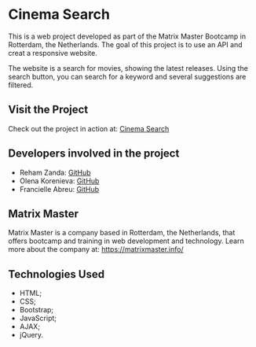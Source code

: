 <!DOCTYPE html>
<html>
<head>
    <meta charset="UTF-8">
</head>
<body>
    <h1>Cinema Search</h1>
    <p>This is a web project developed as part of the Matrix Master Bootcamp in Rotterdam, the Netherlands. The goal of this project is to use an API and creat a responsive website.</p>
    <p>The website is a search for movies, showing the latest releases. Using the search button, you can search for a keyword and several suggestions are filtered.</p>
    <h2>Visit the Project</h2>
    <p>Check out the project in action at: <a href="https://francielleabreu.github.io/search-movie/">Cinema Search</a></p>
    <h2>Developers involved in the project</h2>
    <ul>
        <li>Reham Zanda: <a href="https://github.com/rehamzanda">GitHub</a></li>
        <li>Olena Korenieva: <a href="https://github.com/ElenaKorenieva">GitHub</a></li>
        <li>Francielle Abreu: <a href="https://github.com/francielleabreu">GitHub</a></li>
    </ul>
    <h2>Matrix Master</h2>
    <p>Matrix Master is a company based in Rotterdam, the Netherlands, that offers bootcamp and training in web development and technology. Learn more about the company at: <a href="https://matrixmaster.info/">https://matrixmaster.info/</a></p>
    <h2>Technologies Used</h2>
    <ul>
        <li>HTML;</li>
        <li>CSS;</li>
        <li>Bootstrap;</li>
        <li>JavaScript;</li>
        <li>AJAX;</li>
        <li>jQuery.</li>
    </ul>
</body>
</html>
